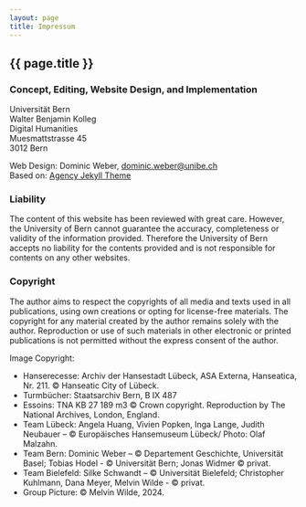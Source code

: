 ```yaml
---
layout: page
title: Impressum
---
```

<div class="col-lg-12 text-center">
	<h2 class="section-heading text-uppercase">{{ page.title }}</h2>
</div>

### Concept, Editing, Website Design, and Implementation
Universität Bern\
Walter Benjamin Kolleg\
Digital Humanities\
Muesmattstrasse 45\
3012 Bern

Web Design: Dominic Weber, [dominic.weber@unibe.ch](mailto:dominic.weber@unibe.ch)\
Based on: [Agency Jekyll Theme](https://github.com/raviriley/agency-jekyll-theme)

### Liability
The content of this website has been reviewed with great care. However, the University of Bern cannot guarantee the accuracy, completeness or validity of the information provided. Therefore the  University of Bern accepts no liability for the contents provided and is not responsible for contents on any other websites.

### Copyright
The author aims to respect the copyrights of all media and texts used in all publications, using own creations or opting for license-free materials. The copyright for any material created by the author remains solely with the author. Reproduction or use of such materials in other electronic or printed publications is not permitted without the express consent of the author.

Image Copyright:
- Hanserecesse: Archiv der Hansestadt Lübeck, ASA Externa, Hanseatica, Nr. 211. © Hanseatic City of Lübeck. 
- Turmbücher: Staatsarchiv Bern, B IX 487
- Essoins: TNA KB 27 189 m3 © Crown copyright. Reproduction by The National Archives, London, England. 
- Team Lübeck: Angela Huang, Vivien Popken, Inga Lange, Judith Neubauer – © Europäisches Hansemuseum Lübeck/ Photo: Olaf Malzahn.
- Team Bern: Dominic Weber – © Departement Geschichte, Universität Basel; Tobias Hodel - © Universität Bern; Jonas Widmer © privat.
- Team Bielefeld: Silke Schwandt – © Universität Bielefeld; Christopher Kuhlmann, Dana Meyer, Melvin Wilde - © privat. 
- Group Picture: © Melvin Wilde, 2024.

